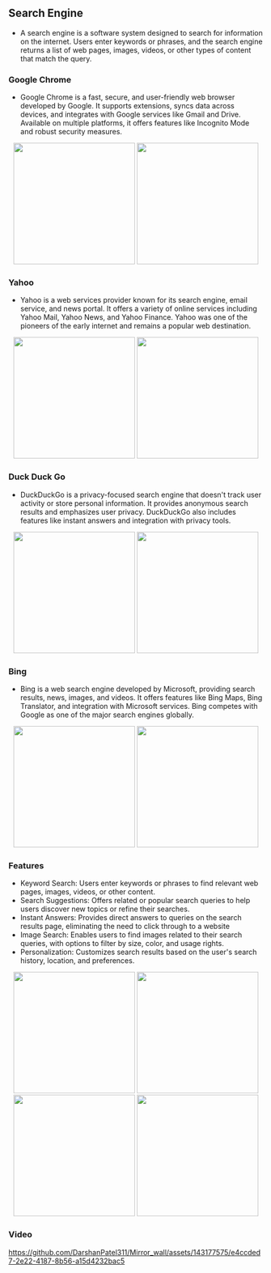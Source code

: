 ## Search Engine
* A search engine is a software system designed to search for information on the internet. Users enter keywords or phrases, and the search engine returns a list of web pages, images, videos, or other types of content that match the query.

### Google Chrome 
* Google Chrome is a fast, secure, and user-friendly web browser developed by Google. It supports extensions, syncs data across devices, and integrates with Google services like Gmail and Drive. Available on multiple platforms, it offers features like Incognito Mode and robust security measures.



<div align='center'>
  <img src='https://github.com/DarshanPatel311/Mirror_wall/assets/143177575/89a74dde-cb1e-4e7c-be6a-634ba3c8be31' width=240>
  <img src='https://github.com/DarshanPatel311/Mirror_wall/assets/143177575/cd5735ca-bcd5-44e9-843f-6333c70c0a76' width=240>
</div>

### Yahoo 
* Yahoo is a web services provider known for its search engine, email service, and news portal. It offers a variety of online services including Yahoo Mail, Yahoo News, and Yahoo Finance. Yahoo was one of the pioneers of the early internet and remains a popular web destination.



<div align='center'>
<img src='https://github.com/DarshanPatel311/Mirror_wall/assets/143177575/ebdd2e01-8bb2-4803-819b-596f9c9ad4ff' width=240>
  <img src='https://github.com/DarshanPatel311/Mirror_wall/assets/143177575/14888b47-a164-43d1-a312-a6ae48745d03' width=240>
</div>

### Duck Duck Go
* DuckDuckGo is a privacy-focused search engine that doesn't track user activity or store personal information. It provides anonymous search results and emphasizes user privacy. DuckDuckGo also includes features like instant answers and integration with privacy tools.



<div align='center'>
<img src='https://github.com/DarshanPatel311/Mirror_wall/assets/143177575/65c60563-7d26-4110-a2b9-7224a7fa1434' width=240>
  <img src='https://github.com/DarshanPatel311/Mirror_wall/assets/143177575/bf0c74d3-74ff-485d-88e3-f69bfc4c2ba7' width=240>
</div>

### Bing
* Bing is a web search engine developed by Microsoft, providing search results, news, images, and videos. It offers features like Bing Maps, Bing Translator, and integration with Microsoft services. Bing competes with Google as one of the major search engines globally.

<div align='center'>



<img src='https://github.com/DarshanPatel311/Mirror_wall/assets/143177575/c53d434a-2852-40aa-82b0-0e6b08f480eb' width=240>
  <img src='https://github.com/DarshanPatel311/Mirror_wall/assets/143177575/264625f8-f7d2-450a-8926-b64ddacb66c5' width=240>
</div>


### Features 
* Keyword Search: Users enter keywords or phrases to find relevant web pages, images, videos, or other content.
* Search Suggestions: Offers related or popular search queries to help users discover new topics or refine their searches.
* Instant Answers: Provides direct answers to queries on the search results page, eliminating the need to click through to a website
* Image Search: Enables users to find images related to their search queries, with options to filter by size, color, and usage rights.
* Personalization: Customizes search results based on the user's search history, location, and preferences.


<div align='center'>
 <img src='https://github.com/DarshanPatel311/Mirror_wall/assets/143177575/4009e3c5-f6a0-4b62-916c-52975079b58f' width=240>
  <img src='https://github.com/DarshanPatel311/Mirror_wall/assets/143177575/fee39fbc-8745-472b-ae1c-1689f98583eb' width=240>
  <img src='https://github.com/DarshanPatel311/Mirror_wall/assets/143177575/207127dc-57a9-4674-ac9e-757d1688c599' width=240>
  <img src='https://github.com/DarshanPatel311/Mirror_wall/assets/143177575/cdc0edd1-ff19-4d83-af8b-2eba41f82de1' width=240>
</div>


### Video



https://github.com/DarshanPatel311/Mirror_wall/assets/143177575/e4ccded7-2e22-4187-8b56-a15d4232bac5


